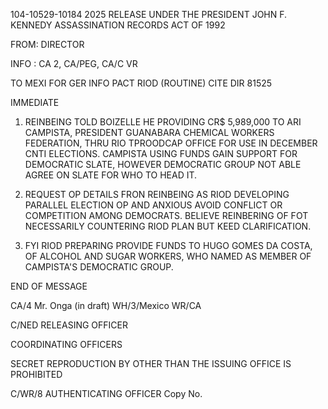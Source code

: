104-10529-10184
2025 RELEASE UNDER THE PRESIDENT JOHN F. KENNEDY ASSASSINATION RECORDS ACT OF 1992

FROM: DIRECTOR

INFO : CA 2, CA/PEG, CA/C VR

TO MEXI FOR GER INFO PACT RIOD (ROUTINE) CITE DIR 81525

IMMEDIATE

1. REINBEING TOLD BOIZELLE HE PROVIDING CR$ 5,989,000 TO
ARI CAMPISTA, PRESIDENT GUANABARA CHEMICAL WORKERS FEDERATION,
THRU RIO TPROODCAP OFFICE FOR USE IN DECEMBER CNTI ELECTIONS.
CAMPISTA USING FUNDS GAIN SUPPORT FOR DEMOCRATIC SLATE, HOWEVER
DEMOCRATIC GROUP NOT ABLE AGREE ON SLATE FOR WHO TO HEAD IT.

2. REQUEST OP DETAILS FRON REINBEING AS RIOD DEVELOPING
PARALLEL ELECTION OP AND ANXIOUS AVOID CONFLICT OR COMPETITION
AMONG DEMOCRATS. BELIEVE REINBERING OF FOT NECESSARILY COUNTERING
RIOD PLAN BUT KEED CLARIFICATION.

3. FYI RIOD PREPARING PROVIDE FUNDS TO HUGO GOMES DA COSTA,
OF ALCOHOL AND SUGAR WORKERS, WHO NAMED AS MEMBER OF CAMPISTA'S
DEMOCRATIC GROUP.

END OF MESSAGE

CA/4 Mr. Onga (in draft)
WH/3/Mexico
WR/CA

C/NED
RELEASING OFFICER

COORDINATING OFFICERS

SECRET
REPRODUCTION BY OTHER THAN THE ISSUING OFFICE IS PROHIBITED

C/WR/8
AUTHENTICATING
OFFICER
Copy No.
